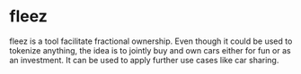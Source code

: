 # fleez
fleez is a tool facilitate fractional ownership. Even though it could be used to tokenize anything, the idea is to jointly buy and own cars either for fun or as an investment. It can be used to apply further use cases like car sharing.
